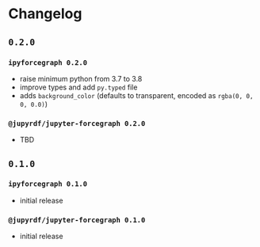 # Changelog

## `0.2.0`

### `ipyforcegraph 0.2.0`

- raise minimum python from 3.7 to 3.8
- improve types and add `py.typed` file
- adds `background_color` (defaults to transparent, encoded as `rgba(0, 0, 0, 0.0)`)

### `@jupyrdf/jupyter-forcegraph 0.2.0`

- TBD

## `0.1.0`

### `ipyforcegraph 0.1.0`

- initial release

### `@jupyrdf/jupyter-forcegraph 0.1.0`

- initial release
